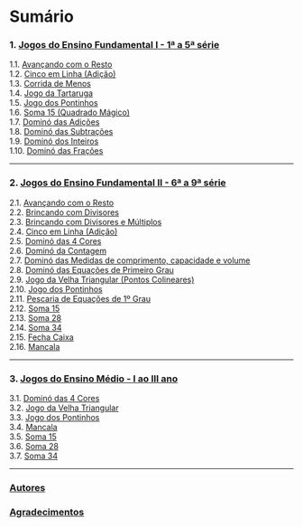 # Sumário

### 1. [Jogos do Ensino Fundamental I - 1ª a 5ª série](/paginas/ensino-fundamental-1/INTRO.md)  
1.1. [Avançando com o Resto](/paginas/ensino-fundamental-1/jogos/avancando-com-o-resto.md)  
1.2. [Cinco em Linha (Adição)](/paginas/ensino-fundamental-1/jogos/cinco-em-linha-adicao.md)  
1.3. [Corrida de Menos](/paginas/ensino-fundamental-1/jogos/corrida-de-menos.md)  
1.4. [Jogo da Tartaruga](/paginas/ensino-fundamental-1/jogos/jogo-da-tartaruga.md)  
1.5. [Jogo dos Pontinhos](/paginas/ensino-fundamental-1/jogos/jogo-dos-pontinhos.md)  
1.6. [Soma 15 (Quadrado Mágico)](/paginas/ensino-fundamental-1/jogos/soma-15-quadrado-magico.md)  
1.7. [Dominó das Adições](/paginas/ensino-fundamental-1/jogos/domino-das-adicoes.md)  
1.8. [Dominó das Subtrações](/paginas/ensino-fundamental-1/jogos/domino-das-subtracoes.md)  
1.9. [Dominó dos Inteiros](/paginas/ensino-fundamental-1/jogos/domino-dos-inteiros.md)  
1.10. [Dominó das Frações](/paginas/ensino-fundamental-1/jogos/domino-das-fracoes.md)  

---

### 2. [Jogos do Ensino Fundamental II - 6ª a 9ª série](/paginas/ensino-fundamental-2/INTRO.md)
2.1. [Avançando com o Resto](/paginas/ensino-fundamental-2/jogos/avancando-com-o-resto.md)  
2.2. [Brincando com Divisores](/paginas/ensino-fundamental-2/jogos/brincando-com-divisores.md)  
2.3. [Brincando com Divisores e Múltiplos](/paginas/ensino-fundamental-2/jogos/brincando-com-divisores-e-multiplos.md)  
2.4. [Cinco em Linha (Adição)](/paginas/ensino-fundamental-2/jogos/cinco-em-linha-adicao.md)  
2.5. [Dominó das 4 Cores](/paginas/ensino-fundamental-2/jogos/domino-das-4-cores.md)  
2.6. [Dominó da Contagem](/paginas/ensino-fundamental-2/jogos/domino-da-contagem.md)  
2.7. [Dominó das Medidas de comprimento, capacidade e volume](/paginas/ensino-fundamental-2/jogos/domino-das-medidas.md)  
2.8. [Dominó das Equações de Primeiro Grau](/paginas/ensino-fundamental-2/jogos/domino-das-equacoes-de-1-grau.md)  
2.9. [Jogo da Velha Triangular (Pontos Colineares)](/paginas/ensino-fundamental-2/jogos/jogo-da-velha-triangular.md)  
2.10. [Jogo dos Pontinhos](/paginas/ensino-fundamental-2/jogos/jogo-dos-pontinhos.md)  
2.11. [Pescaria de Equações de 1º Grau](/paginas/ensino-fundamental-2/jogos/pescaria-de-equacoes-de-1-grau.md)  
2.12. [Soma 15](/paginas/ensino-fundamental-2/jogos/soma-15.md)  
2.13. [Soma 28](/paginas/ensino-fundamental-2/jogos/soma-28.md)  
2.14. [Soma 34](/paginas/ensino-fundamental-2/jogos/soma-34.md)  
2.15. [Fecha Caixa](/paginas/ensino-fundamental-2/jogos/fecha-caixa.md)  
2.16. [Mancala](/paginas/ensino-fundamental-2/jogos/mancala.md)  

---  

### 3. [Jogos do Ensino Médio - I ao III ano](/paginas/ensino-medio/INRO.md)
3.1. [Dominó das 4 Cores](/paginas/ensino-medio/jogos/domino-das-4-cores.md)  
3.2. [Jogo da Velha Triangular](/paginas/ensino-medio/jogos/jogo-da-velha-triangular.md)  
3.3. [Jogo dos Pontinhos](/paginas/ensino-medio/jogos/jogo-dos-potinhos.md)  
3.4. [Mancala](/paginas/ensino-medio/jogos/mancala.md)  
3.5. [Soma 15](/paginas/ensino-medio/jogos/soma-15.md)  
3.6. [Soma 28](/paginas/ensino-medio/jogos/soma-28.md)  
3.7. [Soma 34](/paginas/ensino-medio/jogos/soma-34.md)

---

### [Autores](/paginas/AUTORES.md)  

### [Agradecimentos](/paginas/AGRADECIMENTOS.md)
